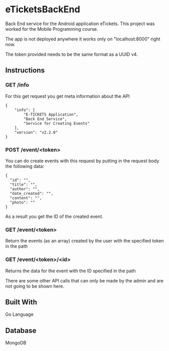 # eTicketsBackEnd

Back End service for the Android application eTickets. This project was worked for the Mobile Programming course.

The app is not deployed anywhere it works only on "localhost:8000" right now.

The token provided needs to be the same format as a UUID v4.

## Instructions



### GET     /info

For this get request you get meta information about the API

    {
        "info": [
            "E-TICKETS Application",
            "Back End Service",
            "Service for Creating Events"
        ],
        "version": "v2.2.0"
    }




### POST    /event/\<token\>

You can do create events with this request by putting in the request body the following data:

    {
      "id": "",
      "title": "",
      "author": "",
      "date_created": "",
      "content": "",
      "photo": ""
    }

As a result you get the ID of the created event.



### GET     /event/\<token\>

Return the events (as an array) created by the user with the specified token in the path



### GET     /event/\<token\>/\<id\>
  
Returns the data for the event with the ID specified in the path




There are some other API calls that can only be made by the admin and are not going to be shown here.



## Built With

Go Language



## Database

MongoDB
